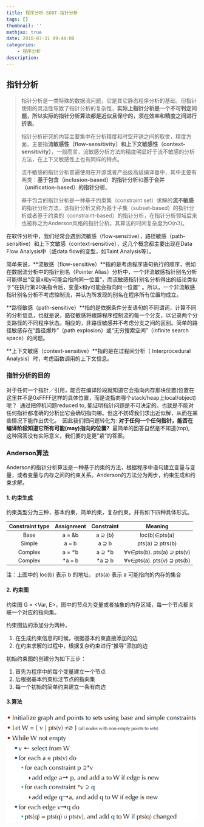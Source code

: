 ```yaml
---
title: 程序分析-SOOT-指针分析
tags: []
thumbnail: ''
mathjax: true
date: 2018-07-31 09:44:08
categories:
	- 程序分析
description:
---
```


## 指针分析

> 指针分析是一类特殊的数据流问题，它是其它静态程序分析的基础，但指针使用的灵活性导致了指针分析的复杂性，**实际上指针分析是一个不可判定问题，所以实际的指针分析算法都是近似且保守的，须在效率和精度之间进行折衷**。
>
> 指针分析研究的内容主要集中在分析精度和时空开销之间的取舍，精度方面，主要指**流敏感性（flow-sensitivity）**和**上下文敏感性（context-sensitivity）**，一般而言，流敏感分析方法的精度明显好于流不敏感的分析方法，在上下文敏感性上也有同样的特点。
>
> 流不敏感的指针分析普遍使用在开源或者产品级高级编译器中，其中主要有两类：**基于包含（inclusion-based）的指针分析**和**基于合并（unification-based）的指针分析**。
>
> 基于包含的指针分析是一种基于约束集（constraint set）求解的**流不敏感**的指针分析方法，该指针分析又称为基于子集（subset-based）的指针分析或者基于约束的（constraint-based）的指针分析，在指针分析领域后来也被称之为Anderson风格的指针分析。其算法的时间复杂度为O(n3)。

在软件分析中，我们经常会遇到流敏感（flow-sensitive），路径敏感（path-sensitive）和上下文敏感（context-sensitive），这几个概念都主要出现在Data Flow Analysis中（或data flow的变型，如Taint Analysis等）。

简单来说，**流敏感（flow-sensitive）**指的是考虑程序语句执行的顺序，例如在数据流分析中的指针别名（Pointer Alias）分析中，一个非流敏感指针别名分析可能得出“变量x和y可能会指向同一位置”，而流敏感指针别名分析得出的结论类似于“在执行第20条指令后，变量x和y可能会指向同一位置” 。所以，一个非流敏感指针别名分析不考虑控制流，并认为所发现的别名在程序所有位置均成立。

**路径敏感（path-sensitive）**指的是依据条件分支语句的不同谓词，计算不同的分析信息，也就是说，路径敏感将跟踪程序控制流的每一个分支，以记录两个分支路径的不同程序状态。相应的，非路径敏感并不考虑分支之间的区别。简单的路径敏感存在“路径爆炸”（path explosion）或“无穷搜索空间”（infinite search space）的问题。

**上下文敏感（context-sensitive）**指的是在过程间分析（ Interprocedural Analysis）时，考虑函数调用的上下文信息。

### 指针分析的目的

对于任何一个指针／引用，能否在编译阶段就知道它会指向内存那块位置(位置在这里并不是0xFFFF这样的具体位置，而是说指向哪个stack/heap上local/object)呢？  通过把停机问题reduced to, 能证明指针问题是不可决定的。也就是不能对任何指针都准确的分析出它会确切指向哪。但这不妨碍我们求出近似解，从而在某些情况下能作出优化。  因此我们把问题转化为: **对于任何一个任何指针，能否在编译阶段知道它所有可能(may)指向的位置?**  最简单的回答自然是不知道(top),　这种回答没有实际意义，我们要的是更”紧”的答案。 

### Anderson算法

Anderson的指针分析算法是一种基于约束的方法，根据程序中语句建立变量与变量，或者变量与内存之间的约束关系。Anderson的方法分为两步，约束生成和约束求解。 

#### 1. 约束生成

约束类型分为三种，基本约束，简单约束，复杂约束，并有如下四种具体形式。 

| Constraint type | Assignment | Constraint |          Meaning           |
| :-------------: | :--------: | :--------: | :------------------------: |
|      Base       |   a = &b   |  a ⊇ {b}   |       loc(b)∈pts(a)        |
|     Simple      |   a = b    |   a ⊇ b    |      pts(a) ⊇ ptrs(b)      |
|     Complex     |   a = *b   |   a ⊇ *b   | ∀v∈pts(b). pts(a) ⊇ pts(v) |
|     Complex     |   *a = b   |   *a ⊇ b   | ∀v∈pts(a). pts(v) ⊇ pts(b) |

注：上图中的 loc(b) 表示 b 的地址， pts(a) 表示 a 可能指向的内存的集合 

#### 2. 约束图

约束图 G = <Var, E>，图中的节点为变量或者抽象的内存区域，每一个节点都关联一个对应的指向集。

约束图边的添加分为两种，

1. 在生成约束信息的时候，根据基本约束直接添加的边
2. 在约束求解的过程中，根据复杂约束进行“推导”添加的边

初始约束图的创建分为如下三步：

1. 首先为程序中的每个变量建立一个节点
2. 后根据基本约束标注节点的指向集
3. 每一个初始的简单约束建立一条有向边

#### 3.算法

<img src="程序分析-SOOT-指针分析/53705431.jpg" style="zoom:67%;" />